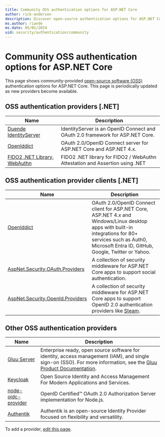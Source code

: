 ```yaml
---
title: Community OSS authentication options for ASP.NET Core
author: rick-anderson
description: Discover open-source authentication options for ASP.NET Core.
ms.author: riande
ms.date: 05/01/2024
uid: security/authentication/community
---
```

# Community OSS authentication options for ASP.NET Core

This page shows community-provided [open-source software (OSS)](https://en.wikipedia.org/wiki/Open-source_software) authentication options for ASP.NET Core. This page is periodically updated as new providers become available.

## OSS authentication providers [.NET]

| Name | Description |
| ---- | ----------- |
| [Duende IdentityServer](https://duendesoftware.com/products/identityserver) | IdentityServer is an OpenID Connect and OAuth 2.0 framework for ASP.NET Core. |
| [OpenIddict](https://github.com/openiddict/openiddict-core) | OAuth 2.0/OpenID Connect server for ASP.NET Core and ASP.NET 4.x. |
| [FIDO2 .NET Library, WebAuthn](https://github.com/passwordless-lib/fido2-net-lib) | FIDO2 .NET library for FIDO2 / WebAuthn Attestation and Assertion using .NET |

## OSS authentication provider clients [.NET]

| Name | Description |
| ---- | ----------- |
| [OpenIddict](https://github.com/openiddict/openiddict-core) | OAuth 2.0/OpenID Connect client for ASP.NET Core, ASP.NET 4.x and Windows/Linux desktop apps with built-in integrations for 80+ services such as Auth0, Microsoft Entra ID, GitHub, Google, Twitter or Yahoo. |
| [AspNet.Security.OAuth.Providers](https://github.com/aspnet-contrib/AspNet.Security.OAuth.Providers)  | A collection of security middleware for ASP.NET Core apps to support social authentication. |
| [AspNet.Security.OpenId.Providers](https://github.com/aspnet-contrib/AspNet.Security.OpenId.Providers) | A collection of security middleware for ASP.NET Core apps to support OpenID 2.0 authentication providers like [Steam](https://steampowered.com/). |

## Other OSS authentication providers 

| Name | Description |
| ---- | ----------- |
| [Gluu Server](https://gluu.org/) | Enterprise ready, open source software for identity, access management (IAM), and single sign-on (SSO). For more information, see the [Gluu Product Documentation](https://gluu.org/docs/). |
| [Keycloak](https://github.com/keycloak/keycloak/) | Open Source Identity and Access Management For Modern Applications and Services. |
| [node-oidc-provider](https://github.com/panva/node-oidc-provider) | OpenID Certified™ OAuth 2.0 Authorization Server implementation for Node.js. |
| [Authentik](https://goauthentik.io)| Authentik is an open-source Identity Provider focused on flexibility and versatility. |
  
To add a provider, [edit this page](https://github.com/login?return_to=https%3A%2F%2Fgithub.com%2Fdotnet%2FAspNetCore.Docs%2Fedit%2Fmain%2Faspnetcore%2Fsecurity%2Fauthentication%2Fcommunity.md).
